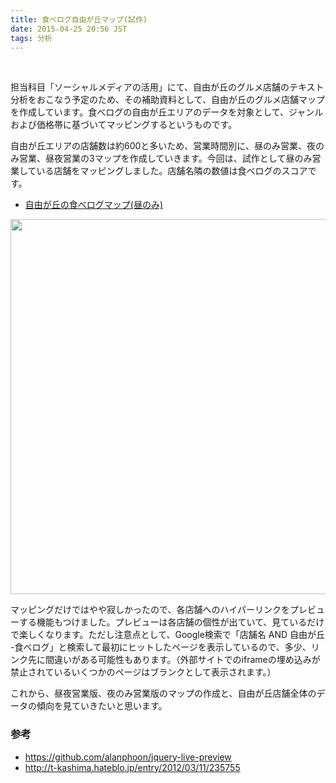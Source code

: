 ```yaml
---
title: 食べログ自由が丘マップ(試作)
date: 2015-04-25 20:56 JST
tags: 分析
---
```


<br/>

担当科目「ソーシャルメディアの活用」にて、自由が丘のグルメ店舗のテキスト分析をおこなう予定のため、その補助資料として、自由が丘のグルメ店舗マップを作成しています。食べログの自由が丘エリアのデータを対象として、ジャンルおよび価格帯に基づいてマッピングするというものです。

自由が丘エリアの店舗数は約600と多いため、営業時間別に、昼のみ営業、夜のみ営業、昼夜営業の3マップを作成していきます。今回は、試作として昼のみ営業している店舗をマッピングしました。店舗名隣の数値は食べログのスコアです。

- [自由が丘の食べログマップ(昼のみ)](http://shirayuca.github.io/works/jiyugaoka-map/day.html)

<a href="http://shirayuca.github.io/works/jiyugaoka-map/day.html"><img src="http://i.gyazo.com/76e1842c553ebce52386f78d9cc36934.png" width="600"></a>


マッピングだけではやや寂しかったので、各店舗へのハイパーリンクをプレビューする機能もつけました。プレビューは各店舗の個性が出ていて、見ているだけで楽しくなります。ただし注意点として、Google検索で「店舗名 AND 自由が丘 -食べログ」と検索して最初にヒットしたページを表示しているので、多少、リンク先に間違いがある可能性もあります。（外部サイトでのiframeの埋め込みが禁止されているいくつかのページはブランクとして表示されます。）

これから、昼夜営業版、夜のみ営業版のマップの作成と、自由が丘店舗全体のデータの傾向を見ていきたいと思います。


### 参考
- https://github.com/alanphoon/jquery-live-preview
- http://t-kashima.hateblo.jp/entry/2012/03/11/235755

<br/>
